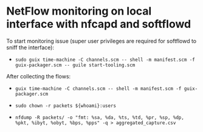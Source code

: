 # NetFlow monitoring on local interface with nfcapd and softflowd

To start monitoring issue (super user privileges are required for softflowd to sniff the interface):

- `sudo guix time-machine -C channels.scm -- shell -m manifest.scm -f guix-packager.scm -- guile start-tooling.scm`

After collecting the flows:

- `guix time-machine -C channels.scm -- shell -m manifest.scm -f guix-packager.scm`

- `sudo chown -r packets ${whoami}:users`
- `nfdump -R packets/ -o "fmt: %sa, %da, %ts, %td, %pr, %sp, %dp, %pkt, %ibyt, %obyt, %bps, %pps" -q > aggregated_capture.csv`
